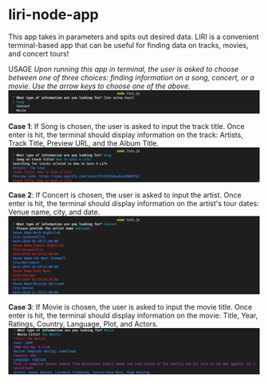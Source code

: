 # liri-node-app

This app takes in parameters and spits out desired data. LIRI is a convenient terminal-based app that can be useful for finding data on tracks, movies, and concert tours!

USAGE
*Upon running this app in terminal, the user is asked to choose between one of three choices: finding information on a song, concert, or a movie. Use the arrow keys to choose one of the above.*
![LIRI Menu](/images/LiriMenu.png)


**Case 1**: If Song is chosen, the user is asked to input the track title. Once enter is hit, the terminal should display information on the track: Artists, Track Title, Preview URL, and the Album Title.
![LIRI Song Selection](/images/LIRISong.png)

**Case 2**: If Concert is chosen, the user is asked to input the artist. Once enter is hit, the terminal should display information on the artist's tour dates: Venue name, city, and date.
![LIRI Concert Selection](/images/LIRIConcert.png)

**Case 3**: If Movie is chosen, the user is asked to input the movie title. Once enter is hit, the terminal should display information on the movie: Title, Year, Ratings, Country, Language, Plot, and Actors.
![LIRI Movie Selection](/images/LIRIMovie.png)
